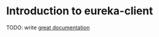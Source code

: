 # Introduction to eureka-client

TODO: write [great documentation](http://jacobian.org/writing/great-documentation/what-to-write/)
